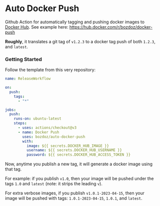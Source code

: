 # Auto Docker Push

Github Action for automatically tagging and pushing docker images to [Docker Hub](https://hub.docker.com).  See example here: https://hub.docker.com/r/bozdoz/docker-push

**Roughly**, it translates a git tag of `v1.2.3` to a docker tag push of both `1.2.3`, and `latest`.

### Getting Started

Follow the template from this very repository:

```yml
name: ReleaseWorkflow

on:
  push:
    tags:
      - "*"

jobs:
  push:
    runs-on: ubuntu-latest
    steps:
      - uses: actions/checkout@v3
      - name: Docker Push
        uses: bozdoz/auto-docker-push
        with:
          image: ${{ secrets.DOCKER_HUB_IMAGE }}
          username: ${{ secrets.DOCKER_HUB_USERNAME }}
          password: ${{ secrets.DOCKER_HUB_ACCESS_TOKEN }}

```

Now, anytime you publish a new tag, it will generate a docker image using that tag. 

For example: if you publish `v1.0`, then your image will be pushed under the tags `1.0` and `latest` (note: it strips the leading `v`).

For extra verbose images, if you publish `v1.0.1-2023-04-15`, then your image will be pushed with tags: `1.0.1-2023-04-15`, `1.0.1`, and `latest`.
